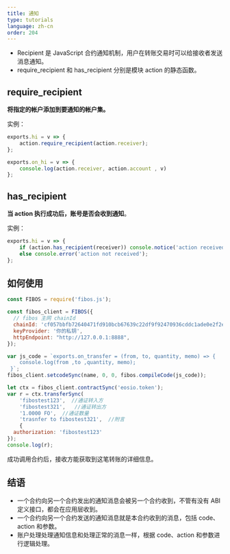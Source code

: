 ```yaml
---
title: 通知
type: tutorials
language: zh-cn
order: 204
---
```


* Recipient 是 JavaScript 合约通知机制，用户在转账交易时可以给接收者发送消息通知。
* require_recipient 和 has_recipient 分别是模块 action 的静态函数。

## require_recipient

**将指定的帐户添加到要通知的帐户集。**

实例：

```javascript
exports.hi = v => {
    action.require_recipient(action.receiver);
};

exports.on_hi = v => {
    console.log(action.receiver, action.account , v)
};
```

## has_recipient

**当 action 执行成功后，账号是否会收到通知**。

实例：

```javascript
exports.hi = v => {
    if (action.has_recipient(receiver)) console.notice('action received')
    else console.error('action not received');
};
```

## 如何使用

```javascript
const FIBOS = require('fibos.js');

const fibos_client = FIBOS({
  // fibos 主网 chainId
  chainId: 'cf057bbfb72640471fd910bcb67639c22df9f92470936cddc1ade0e2f2e7dc4f',
  keyProvider: '你的私钥',
  httpEndpoint: "http://127.0.0.1:8888",
});

var js_code = `exports.on_transfer = (from, to, quantity, memo) => {
	console.log(from ,to ,quantity, memo);
 }`;
fibos_client.setcodeSync(name, 0, 0, fibos.compileCode(js_code));

let ctx = fibos_client.contractSync('eosio.token');
var r = ctx.transferSync(
    'fibostest123',  //通证转入方
    'fibostest321',   //通证转出方
    '1.0000 FO',  //通证数量
    'trasnfer to fibostest321',  //附言
    {
  authorization: 'fibostest123'
});
console.log(r);
```

成功调用合约后，接收方能获取到这笔转账的详细信息。



## 结语

* 一个合约向另一个合约发出的通知消息会被另一个合约收到，不管有没有 ABI 定义接口，都会在应用层收到。
* 一个合约向另一个合约发送的通知消息就是本合约收到的消息，包括 code、action 和参数。
* 账户处理处理通知信息和处理正常的消息一样，根据 code、action 和参数进行逻辑处理。